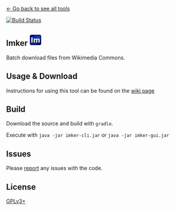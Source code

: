 [← Go back to see all tools](https://github.com/MarcoFalke/wiki-java-tools#wiki-tools)

[![Build Status](https://travis-ci.org/MarcoFalke/wiki-java-tools.svg?branch=imker)](https://travis-ci.org/MarcoFalke/wiki-java-tools)

## Imker ![alt logo](src/pics/icon-32.png) 
Batch download files from Wikimedia Commons.

## Usage & Download
Instructions for using this tool can be found on the [wiki page](https://commons.wikimedia.org/wiki/Commons:Imker_%28batch_download%29)

## Build
Download the source and build with ```gradle```.

Execute with ```java -jar imker-cli.jar``` or ```java -jar imker-gui.jar```

## Issues
Please [report](https://github.com/MarcoFalke/wiki-java-tools/issues/new?title=Imker%3A) any issues with the code.

## License
[GPLv3+](COPYING.GPL)
